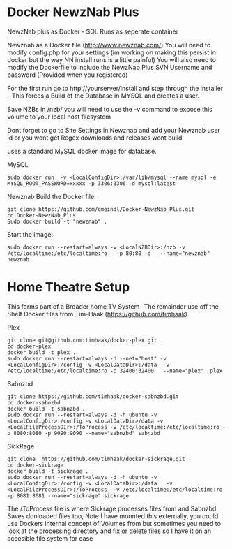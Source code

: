 # Docker NewzNab Plus
NewzNab plus as Docker -  SQL Runs as seperate container

Newznab as a Docker file  (http://www.newznab.com/)
You will need to modify config.php for your settings (im working on making this persist in docker but the way NN install runs is a little painful)
You will also need to modify the Dockerfile to include the NewzNab Plus SVN Username and password (Provided when you registered)

For the first run go to http://yourserver/install   and step through the installer - This forces a Build of the Database in MYSQL and creates a user.

Save NZBs in /nzb/ you will need to use the -v command to expose this volume to your local host filesystem

Dont forget to go to Site Settings in Newznab and add your Newznab user id or you wont get Regex downloads and releases wont build

uses a standard MySQL docker image for database.

MySQL
```
sudo docker run  -v <LocalConfigDir>:/var/lib/mysql --name mysql -e MYSQL_ROOT_PASSWORD=xxxxx -p 3306:3306 -d mysql:latest
```
 Newznab
Build the Docker file: 
```
git clone https://github.com/cmeindl/Docker-NewzNab_Plus.git
cd Docker-NewzNab_Plus
Sudo docker build -t "newznab" .
```
Start the image:
```
sudo docker run --restart=always -v <LocalNZBDir>:/nzb -v /etc/localtime:/etc/localtime:ro   -p 80:80 -d   --name="newznab" newznab
```
# Home Theatre Setup
This forms part of a Broader home TV System- The remainder use off the Shelf Docker files from Tim-Haak (https://github.com/timhaak)

Plex
```
git clone git@github.com:timhaak/docker-plex.git
cd docker-plex
docker build -t plex .
sudo docker run --restart=always -d --net="host" -v <LocalConfigDir>:/config -v <LocalDataDir>:/data  -v /etc/localtime:/etc/localtime:ro -p 32400:32400   --name="plex"  plex
```
Sabnzbd
```
git clone https://github.com/timhaak/docker-sabnzbd.git
cd docker-sabnzbd
docker build -t sabnzbd .
sudo docker run --restart=always -d -h ubuntu -v <LocalConfigDir>:/config -v <LocalDataDir>/data -v <LocalFileProcessDIr>:/ToProcess -v /etc/localtime:/etc/localtime:ro -p 8080:8080 -p 9090:9090 --name="sabnzbd" sabnzbd 
```
SickRage
```
git clone  https://github.com/timhaak/docker-sickrage.git
cd docker-sickrage
docker build -t sickrage .
sudo docker run --restart=always -d -h ubuntu -v <LocalConfigDir>:/config -v <LocalDataDir>:/data   -v <LocalFileProcessDIr>:/ToProcess  -v /etc/localtime:/etc/localtime:ro -p 8081:8081 --name="sickrage" sickrage
```
The /ToProcess file is where Sickrage processes files from and Sabnzbd Saves donloaded files too, Note I have mounted this externally, you could use Dockers internal concept of Volumes from but sometimes you need to look at the processing directory and fix or delete files so I have it on an accesible file system for ease

